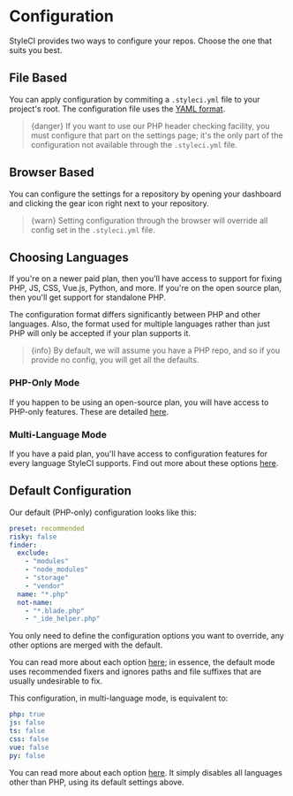 # Configuration

StyleCI provides two ways to configure your repos. Choose the one that suits you best.

<a name="file-based"></a>
## File Based

You can apply configuration by commiting a `.styleci.yml` file to your project's root. The configuration file uses the [YAML format](https://yaml.org/spec/1.2/spec.html#Preview).

<!-- -->
> {danger} If you want to use our PHP header checking facility, you must configure that part on the settings page; it's the only part of the configuration not available through the `.styleci.yml` file.

<a name="browser-based"></a>
## Browser Based

You can configure the settings for a repository by opening your dashboard and clicking the gear icon right next to your repository.

> {warn} Setting configuration through the browser will override all config set in the `.styleci.yml` file.

<a name="choosing-languages"></a>
## Choosing Languages

If you're on a newer paid plan, then you'll have access to support for fixing PHP, JS, CSS, Vue.js, Python, and more. If you're on the open source plan, then you'll get support for standalone PHP.

The configuration format differs significantly between PHP and other languages. Also, the format used for multiple languages rather than just PHP will only be accepted if your plan supports it.

> {info} By default, we will assume you have a PHP repo, and so if you provide no config, you will get all the defaults.

<a name="php-only-mode"></a>
### PHP-Only Mode

If you happen to be using an open-source plan, you will have access to PHP-only features. These are detailed [here](standalone-php).

<a name="multi-languages-mode"></a>
### Multi-Language Mode

If you have a paid plan, you'll have access to configuration features for every language StyleCI supports. Find out more about these options [here](multi-language).

<a name="default-configuration"></a>
## Default Configuration

Our default (PHP-only) configuration looks like this:

```yaml
preset: recommended
risky: false
finder:
  exclude:
    - "modules"
    - "node_modules"
    - "storage"
    - "vendor"
  name: "*.php"
  not-name:
    - "*.blade.php"
    - "_ide_helper.php"
```

You only need to define the configuration options you want to override, any other options are merged with the default.

You can read more about each option [here](standalone-php); in essence, the default mode uses recommended fixers and ignores paths and file suffixes that are usually undesirable to fix.

This configuration, in multi-language mode, is equivalent to:

```yaml
php: true
js: false
ts: false
css: false
vue: false
py: false
```

You can read more about each option [here](multi-language). It simply disables all languages other than PHP, using its default settings above.
